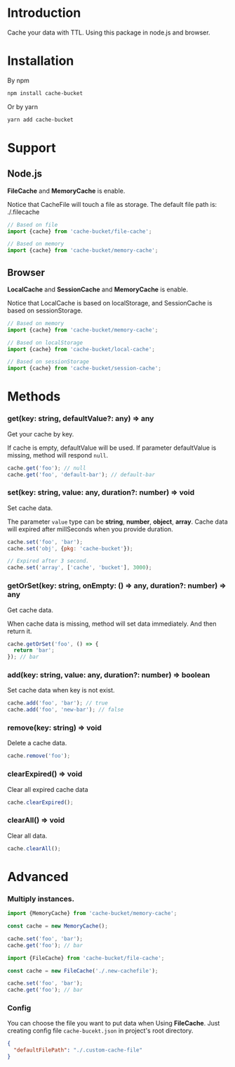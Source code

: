 # Introduction
Cache your data with TTL. Using this package in node.js and browser.

# Installation

By npm
```bash
npm install cache-bucket
```
Or by yarn
```bash
yarn add cache-bucket
```

# Support
## Node.js
**FileCache** and **MemoryCache** is enable. 

Notice that CacheFile will touch a file as storage. The default file path is: ./.filecache

```js
// Based on file
import {cache} from 'cache-bucket/file-cache';

// Based on memory
import {cache} from 'cache-bucket/memory-cache';
```
## Browser
**LocalCache** and **SessionCache** and **MemoryCache** is enable.

Notice that LocalCache is based on localStorage, and SessionCache is based on sessionStorage.

```js
// Based on memory
import {cache} from 'cache-bucket/memory-cache';

// Based on localStorage
import {cache} from 'cache-bucket/local-cache';

// Based on sessionStorage
import {cache} from 'cache-bucket/session-cache';
```

# Methods
### get(key: string, defaultValue?: any) => any
Get your cache by key.

If cache is empty, defaultValue will be used. If parameter defaultValue is missing, method will respond `null`.

```js
cache.get('foo'); // null
cache.get('foo', 'default-bar'); // default-bar
```

### set(key: string, value: any, duration?: number) => void
Set cache data.

The parameter `value` type can be **string**, **number**, **object**, **array**. Cache data will expired after millSeconds when you provide duration.

```js
cache.set('foo', 'bar');
cache.set('obj', {pkg: 'cache-bucket'});

// Expired after 3 second.
cache.set('array', ['cache', 'bucket'], 3000);
```

### getOrSet(key: string, onEmpty: () => any, duration?: number) => any

Get cache data. 

When cache data is missing, method will set data immediately. And then return it.

```js
cache.getOrSet('foo', () => {
  return 'bar';
}); // bar
```

### add(key: string, value: any, duration?: number) => boolean
Set cache data when key is not exist.

```js
cache.add('foo', 'bar'); // true
cache.add('foo', 'new-bar'); // false
```

### remove(key: string) => void
Delete a cache data.

```js
cache.remove('foo');
```

### clearExpired() => void

Clear all expired cache data

```js
cache.clearExpired();
```

### clearAll() => void

Clear all data.

```js
cache.clearAll();
```

# Advanced

### Multiply instances.

```js
import {MemoryCache} from 'cache-bucket/memory-cache';

const cache = new MemoryCache();

cache.set('foo', 'bar');
cache.get('foo'); // bar
```

```js
import {FileCache} from 'cache-bucket/file-cache';

const cache = new FileCache('./.new-cachefile');

cache.set('foo', 'bar');
cache.get('foo'); // bar
```

### Config
You can choose the file you want to put data when Using **FileCache**. Just creating config file `cache-bucekt.json` in project's root directory.
```json
{
  "defaultFilePath": "./.custom-cache-file"
}
```